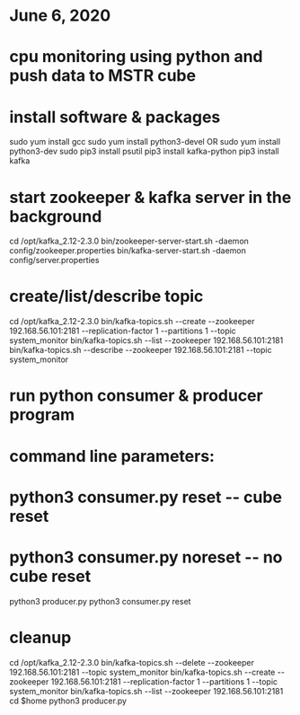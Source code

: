 # June 6, 2020
# cpu monitoring using python and push data to MSTR cube 


# install software & packages

sudo yum install gcc
sudo yum install python3-devel OR sudo yum install python3-dev
sudo pip3 install psutil
pip3 install kafka-python
pip3 install kafka



# start zookeeper & kafka server in the background

cd /opt/kafka_2.12-2.3.0 
bin/zookeeper-server-start.sh -daemon config/zookeeper.properties 
bin/kafka-server-start.sh -daemon config/server.properties



# create/list/describe topic

cd /opt/kafka_2.12-2.3.0 
bin/kafka-topics.sh --create --zookeeper 192.168.56.101:2181 --replication-factor 1 --partitions 1 --topic system_monitor
bin/kafka-topics.sh --list --zookeeper 192.168.56.101:2181
bin/kafka-topics.sh --describe --zookeeper 192.168.56.101:2181 --topic system_monitor



# run python consumer & producer program
# command line parameters:
#     python3 consumer.py reset     -- cube reset
#     python3 consumer.py noreset   -- no cube reset

python3 producer.py 
python3 consumer.py reset



# cleanup

cd /opt/kafka_2.12-2.3.0 
bin/kafka-topics.sh --delete --zookeeper 192.168.56.101:2181 --topic system_monitor
bin/kafka-topics.sh --create --zookeeper 192.168.56.101:2181 --replication-factor 1 --partitions 1 --topic system_monitor
bin/kafka-topics.sh --list --zookeeper 192.168.56.101:2181
cd $home
python3 producer.py
